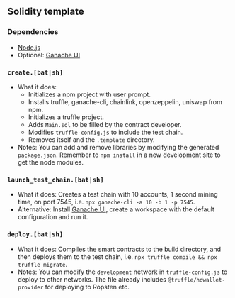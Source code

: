 ## Solidity template

### Dependencies
- [Node.js](https://nodejs.org/en/download/)
- Optional: [Ganache UI](https://www.trufflesuite.com/ganache)

### `create.[bat|sh]`
- What it does:
  - Initializes a npm project with user prompt.
  - Installs truffle, ganache-cli, chainlink, openzeppelin, uniswap from npm.
  - Initializes a truffle project.
  - Adds `Main.sol` to be filled by the contract developer.
  - Modifies `truffle-config.js` to include the test chain.
  - Removes itself and the `.template` directory.
- Notes: You can add and remove libraries by modifying the generated `package.json`. Remember to `npm install` in a new development site to get the node modules.

### `launch_test_chain.[bat|sh]`
- What it does: Creates a test chain with 10 accounts, 1 second mining time, on port 7545, i.e. `npx ganache-cli -a 10 -b 1 -p 7545`.
- Alternative: Install [Ganache UI](https://www.trufflesuite.com/ganache), create a workspace with the default configuration and run it.

### `deploy.[bat|sh]`
- What it does: Compiles the smart contracts to the build directory, and then deploys them to the test chain, i.e. `npx truffle compile && npx truffle migrate`.
- Notes: You can modify the `development` network in `truffle-config.js` to deploy to other networks. The file already includes `@truffle/hdwallet-provider` for deploying to Ropsten etc.